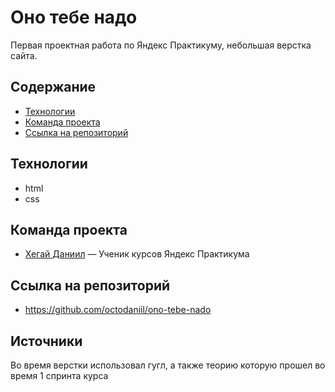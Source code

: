 # Оно тебе надо
Первая проектная работа по Яндекс Практикуму, небольшая верстка сайта.

## Содержание
- [Технологии](#технологии)
- [Команда проекта](#команда-проекта)
- [Ссылка на репозиторий](#ссылка-на-репозиторий)

## Технологии
- html
- css

## Команда проекта

- [Хегай Даниил]() — Ученик курсов Яндекс Практикума

## Ссылка на репозиторий

- https://github.com/octodaniil/ono-tebe-nado

## Источники
Во время верстки использовал гугл, а также теорию которую прошел во время 1 спринта курса